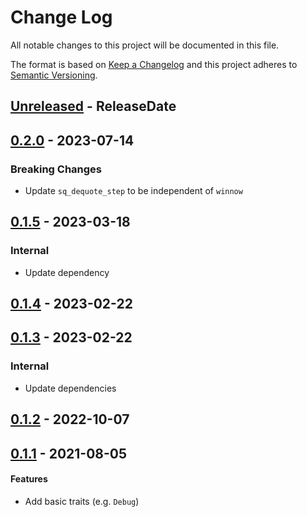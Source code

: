 # Change Log
All notable changes to this project will be documented in this file.

The format is based on [Keep a Changelog](http://keepachangelog.com/)
and this project adheres to [Semantic Versioning](http://semver.org/).

<!-- next-header -->
## [Unreleased] - ReleaseDate

## [0.2.0] - 2023-07-14

### Breaking Changes

- Update `sq_dequote_step` to be independent of `winnow`

## [0.1.5] - 2023-03-18

### Internal

- Update dependency

## [0.1.4] - 2023-02-22

## [0.1.3] - 2023-02-22

### Internal

- Update dependencies

## [0.1.2] - 2022-10-07

## [0.1.1] - 2021-08-05

#### Features

- Add basic traits (e.g. `Debug`)

<!-- next-url -->
[Unreleased]: https://github.com/epage/git-stack/compare/v0.2.0...HEAD
[0.2.0]: https://github.com/epage/git-stack/compare/v0.1.5...v0.2.0
[0.1.5]: https://github.com/epage/git-stack/compare/v0.1.4...v0.1.5
[0.1.4]: https://github.com/epage/git-stack/compare/v0.1.3...v0.1.4
[0.1.3]: https://github.com/epage/git-stack/compare/v0.1.2...v0.1.3
[0.1.2]: https://github.com/epage/git-stack/compare/v0.1.1...v0.1.2
[0.1.1]: https://github.com/rust-cli/concolor/compare/a13c2f093b29f24de617a659d06a55633a5b65f0...v0.1.1
